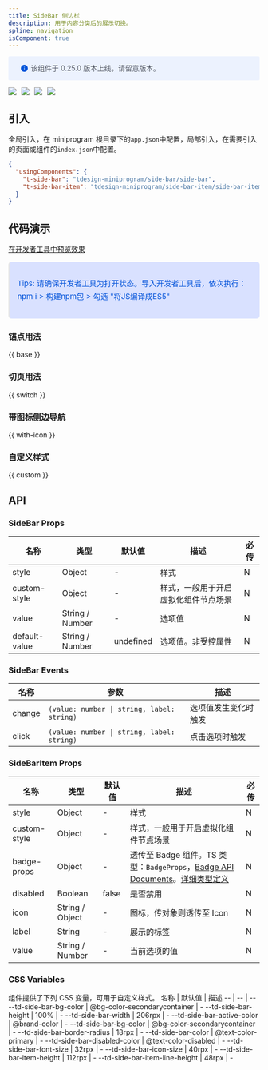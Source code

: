 ```yaml
---
title: SideBar 侧边栏
description: 用于内容分类后的展示切换。
spline: navigation
isComponent: true
---
```


<div style="background: #ecf2fe; display: flex; align-items: center; line-height: 20px; padding: 14px 24px; border-radius: 3px; color: #555a65">
  <svg fill="none" viewBox="0 0 16 16" width="16px" height="16px" style="margin-right: 5px">
    <path fill="#0052d9" d="M8 15A7 7 0 108 1a7 7 0 000 14zM7.4 4h1.2v1.2H7.4V4zm.1 2.5h1V12h-1V6.5z" fillOpacity="0.9"></path>
  </svg>
  该组件于 0.25.0 版本上线，请留意版本。
</div>

<span class="coverages-badge" style="margin-right: 10px"><img src="https://img.shields.io/badge/coverages%3A%20lines-71%25-red" /></span><span class="coverages-badge" style="margin-right: 10px"><img src="https://img.shields.io/badge/coverages%3A%20functions-50%25-red" /></span><span class="coverages-badge" style="margin-right: 10px"><img src="https://img.shields.io/badge/coverages%3A%20statements-71%25-red" /></span><span class="coverages-badge" style="margin-right: 10px"><img src="https://img.shields.io/badge/coverages%3A%20branches-75%25-red" /></span>
## 引入

全局引入，在 miniprogram 根目录下的`app.json`中配置，局部引入，在需要引入的页面或组件的`index.json`中配置。

```json
{
  "usingComponents": {
    "t-side-bar": "tdesign-miniprogram/side-bar/side-bar",
    "t-side-bar-item": "tdesign-miniprogram/side-bar-item/side-bar-item",
  }
}
```

## 代码演示

<a href="https://developers.weixin.qq.com/s/fL9gNim87GSp" title="在开发者工具中预览效果" target="_blank" rel="noopener noreferrer"> 在开发者工具中预览效果 </a>

<blockquote style="background-color: #d9e1ff; font-size: 15px; line-height: 26px;margin: 16px 0 0;padding: 16px; border-radius: 6px; color: #0052d9" >
<p>Tips: 请确保开发者工具为打开状态。导入开发者工具后，依次执行：npm i > 构建npm包 > 勾选 "将JS编译成ES5"</p>
</blockquote>

### 锚点用法

{{ base }}

### 切页用法

{{ switch }}

### 带图标侧边导航

{{ with-icon }}

### 自定义样式

{{ custom }}

## API

### SideBar Props

名称 | 类型 | 默认值 | 描述 | 必传
-- | -- | -- | -- | --
style | Object | - | 样式 | N
custom-style | Object | - | 样式，一般用于开启虚拟化组件节点场景 | N
value | String / Number | - | 选项值 | N
default-value | String / Number | undefined | 选项值。非受控属性 | N

### SideBar Events

名称 | 参数 | 描述
-- | -- | --
change | `(value: number \| string, label: string)` | 选项值发生变化时触发
click | `(value: number \| string, label: string)` | 点击选项时触发


### SideBarItem Props

名称 | 类型 | 默认值 | 描述 | 必传
-- | -- | -- | -- | --
style | Object | - | 样式 | N
custom-style | Object | - | 样式，一般用于开启虚拟化组件节点场景 | N
badge-props | Object | - | 透传至 Badge 组件。TS 类型：`BadgeProps`，[Badge API Documents](./badge?tab=api)。[详细类型定义](https://github.com/Tencent/tdesign-miniprogram/blob/develop/packages/components/side-bar-item/type.ts) | N
disabled | Boolean | false | 是否禁用 | N
icon | String / Object | - | 图标，传对象则透传至 Icon | N
label | String | - | 展示的标签 | N
value | String / Number | - | 当前选项的值 | N

### CSS Variables

组件提供了下列 CSS 变量，可用于自定义样式。
名称 | 默认值 | 描述 
-- | -- | --
--td-side-bar-bg-color | @bg-color-secondarycontainer | - 
--td-side-bar-height | 100% | - 
--td-side-bar-width | 206rpx | - 
--td-side-bar-active-color | @brand-color | - 
--td-side-bar-bg-color | @bg-color-secondarycontainer | - 
--td-side-bar-border-radius | 18rpx | - 
--td-side-bar-color | @text-color-primary | - 
--td-side-bar-disabled-color | @text-color-disabled | - 
--td-side-bar-font-size | 32rpx | - 
--td-side-bar-icon-size | 40rpx | - 
--td-side-bar-item-height | 112rpx | - 
--td-side-bar-item-line-height | 48rpx | -